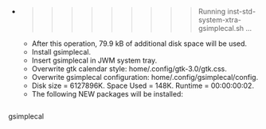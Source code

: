* >>>>>>>>> Running inst-std-system-xtra-gsimplecal.sh ...
  * After this operation, 79.9 kB of additional disk space will be used.
  * Install gsimplecal.
  * Insert gsimplecal in JWM system tray.
  * Overwrite gtk calendar style: home/.config/gtk-3.0/gtk.css.
  * Overwrite gsimplecal configuration: home/.config/gsimplecal/config.
  * Disk size = 6127896K. Space Used = 148K. Runtime = 00:00:00:02.
  * The following NEW packages will be installed:
  ```bash
gsimplecal
  ```
